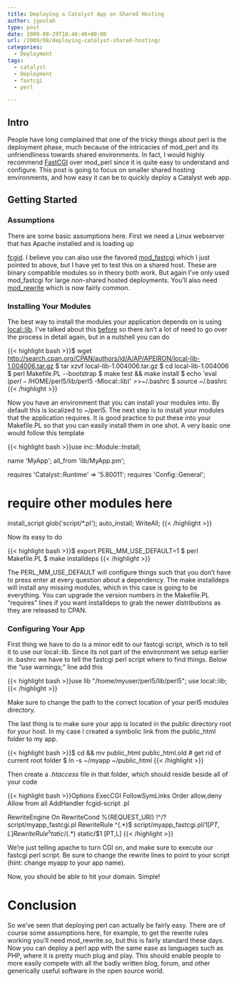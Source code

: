 ```yaml
---
title: Deploying a Catalyst App on Shared Hosting
author: jgoulah
type: post
date: 2009-08-29T18:48:48+00:00
url: /2009/08/deploying-catalyst-shared-hosting/
categories:
  - Deployment
tags:
  - catalyst
  - Deployment
  - fastcgi
  - perl

---
```

## Intro

People have long complained that one of the tricky things about perl is the deployment phase, much because of the intricacies of mod_perl and its unfriendliness towards shared environments. In fact, I would highly recommend <a href="http://www.fastcgi.com" target="new">FastCGI</a> over mod_perl since it is quite easy to understand and configure. This post is going to focus on smaller shared hosting environments, and how easy it can be to quickly deploy a Catalyst web app.

## Getting Started

### Assumptions

There are some basic assumptions here. First we need a Linux webserver that has Apache installed and is loading up
  
<a href="http://fastcgi.coremail.cn/" target="_blank">fcgid</a>. I believe you can also use the favored <a href="http://www.fastcgi.com/mod_fastcgi/docs/mod_fastcgi.html" target="_blank">mod_fastcgi</a> which I just pointed to above, but I have yet to test this on a shared host. These are binary compatible modules so in theory both work. But again I&#8217;ve only used mod_fastcgi for large _non_-shared hosted deployments. You&#8217;ll also need <a href="http://httpd.apache.org/docs/1.3/mod/mod_rewrite.html" target="_blank">mod_rewrite</a> which is now fairly common.

### Installing Your Modules

The best way to install the modules your application depends on is using <a href="http://search.cpan.org/~apeiron/local-lib-1.004006/lib/local/lib.pm" target="_blank">local::lib</a>. I&#8217;ve talked about this <a href="http://www.catalystframework.org/calendar/2007/8" target="_blank">before</a> so there isn&#8217;t a lot of need to go over the process in detail again, but in a nutshell you can do 

{{< highlight bash >}}$ wget http://search.cpan.org/CPAN/authors/id/A/AP/APEIRON/local-lib-1.004006.tar.gz
$ tar xzvf local-lib-1.004006.tar.gz
$ cd local-lib-1.004006
$ perl Makefile.PL --bootstrap
$ make test && make install
$ echo 'eval $(perl -I$HOME/perl5/lib/perl5 -Mlocal::lib)' >>~/.bashrc
$ source ~/.bashrc
{{< /highlight >}}

Now you have an environment that you can install your modules into. By default this is localized to ~/perl5. The next step is to install your modules that the application requires. It is good practice to put these into your Makefile.PL so that you can easily install them in one shot. A very basic one would follow this template

{{< highlight bash >}}use inc::Module::Install;

name 'MyApp';
all_from 'lib/MyApp.pm';

requires 'Catalyst::Runtime' => '5.80011';
requires 'Config::General';
# require other modules here

install_script glob('script/*.pl');
auto_install;
WriteAll;
{{< /highlight >}}

Now its easy to do

{{< highlight bash >}}$ export PERL_MM_USE_DEFAULT=1
$ perl Makefile.PL
$ make installdeps
{{< /highlight >}}

The PERL\_MM\_USE_DEFAULT will configure things such that you don&#8217;t have to press enter at every question about a dependency. The make installdeps will install any missing modules, which in this case is going to be everything. You can upgrade the version numbers in the Makefile.PL &#8220;requires&#8221; lines if you want installdeps to grab the newer distributions as they are released to CPAN.

### Configuring Your App

First thing we have to do is a minor edit to our fastcgi script, which is to tell it to use our local::lib. Since its not part of the environment we setup earlier in .bashrc we have to tell the fastcgi perl script where to find things. Below the &#8220;use warnings;&#8221; line add this

{{< highlight bash >}}use lib "/home/myuser/perl5/lib/perl5";
use local::lib;
{{< /highlight >}}

Make sure to change the path to the correct location of your perl5 modules directory.

The last thing is to make sure your app is located in the public directory root for your host. In my case I created a symbolic link from the public_html folder to my app. 

{{< highlight bash >}}$ cd && mv public_html public_html.old  # get rid of current root folder
$ ln -s ~/myapp ~/public_html
{{< /highlight >}}

Then create a _.htaccess_ file in that folder, which should reside beside all of your code

{{< highlight bash >}}Options ExecCGI FollowSymLinks
Order allow,deny
Allow from all
AddHandler fcgid-script .pl

RewriteEngine On
RewriteCond %{REQUEST_URI} !^/?script/myapp_fastcgi.pl
RewriteRule ^(.*)$ script/myapp_fastcgi.pl/$1 [PT,L]
RewriteRule ^static/(.*)$ static/$1 [PT,L]
{{< /highlight >}}

We&#8217;re just telling apache to turn CGI on, and make sure to execute our fastcgi perl script. Be sure to change the rewrite lines to point to your script (hint: change myapp to your app name).

Now, you should be able to hit your domain. Simple!

# Conclusion

So we&#8217;ve seen that deploying perl can actually be fairly easy. There are of course some assumptions here, for example, to get the rewrite rules working you&#8217;ll need mod_rewrite.so, but this is fairly standard these days. Now you can deploy a perl app with the same ease as languages such as PHP, where it is pretty much plug and play. This should enable people to more easily compete with all the badly written blog, forum, and other generically useful software in the open source world.
